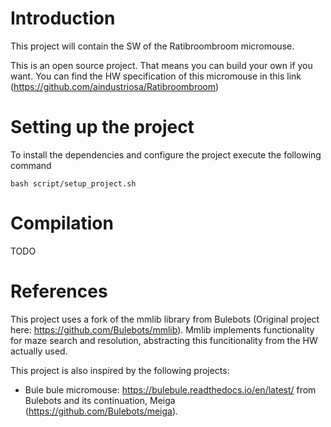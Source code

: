 # Introduction

This project will contain the SW of the Ratibroombroom micromouse.

This is an open source project. That means you can build your own if you want. You can find the HW specification of this micromouse in this link (https://github.com/aindustriosa/Ratibroombroom)

# Setting up the project

To install the dependencies and configure the project execute the following command

```
bash script/setup_project.sh
```

# Compilation

TODO

# References

This project uses a fork of the mmlib library from Bulebots (Original project here: https://github.com/Bulebots/mmlib). Mmlib implements functionality for maze search and resolution, abstracting this funcitionality from the HW actually used.

This project is also inspired by the following projects:

* Bule bule micromouse: https://bulebule.readthedocs.io/en/latest/ from Bulebots and its continuation, Meiga (https://github.com/Bulebots/meiga). 

